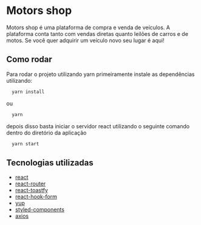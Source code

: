 # Motors shop

Motors shop é uma plataforma de compra e venda de veículos. A plataforma conta tanto com vendas diretas quanto leilões de carros e de motos. Se você quer adquirir um veículo novo seu lugar é aqui!

## Como rodar

Para rodar o projeto utilizando yarn primeiramente instale as dependências utilizando:

```bash
  yarn install
```

ou

```bash
  yarn
```

depois disso basta iniciar o servidor react utilizando o seguinte comando dentro do diretório da aplicação

```bash
  yarn start
```

## Tecnologias utilizadas

-   [react](https://github.com/reactjs)
-   [react-router](https://github.com/remix-run/react-router)
-   [react-toastfy](https://github.com/fkhadra/react-toastify)
-   [react-hook-form](https://github.com/react-hook-form/react-hook-form)
-   [yup](https://github.com/jquense/yup)
-   [styled-components](https://github.com/styled-components/styled-components)
-   [axios](https://github.com/axios/axios)
